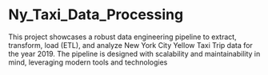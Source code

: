 # Ny_Taxi_Data_Processing
This project showcases a robust data engineering pipeline to extract, transform, load (ETL), and analyze New York City Yellow Taxi Trip data for the year 2019. The pipeline is designed with scalability and maintainability in mind, leveraging modern tools and technologies
